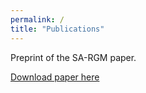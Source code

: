 ```yaml
---
permalink: /
title: "Publications"
---
```

Preprint of the SA-RGM paper.

[Download paper here](http://academicpages.github.io/files/SA_RGM_paper.pdf)

